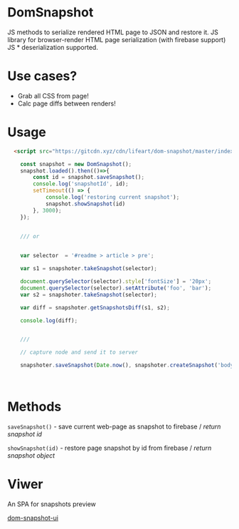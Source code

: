 # DomSnapshot
JS methods to serialize rendered HTML page to JSON and restore it.
JS library for browser-render HTML page serialization (with firebase support)
JS * deserialization supported.

# Use cases?
- Grab all CSS from page!
- Calc page diffs between renders!

# Usage
```html
  <script src="https://gitcdn.xyz/cdn/lifeart/dom-snapshot/master/index.js"></script>
```
```javascript
	const snapshot = new DomSnapshot();
	snapshot.loaded().then(()=>{
		const id = snapshot.saveSnapshot();
		console.log('snapshotId', id);
		setTimeout(() => {
			console.log('restoring current snapshot');
			snapshot.showSnapshot(id)
		}, 3000);
	});


	/// or

	
	var selector  = '#readme > article > pre';

	var s1 = snapshoter.takeSnapshot(selector);

	document.querySelector(selector).style['fontSize'] = '20px';
	document.querySelector(selector).setAttribute('foo', 'bar');
	var s2 = snapshoter.takeSnapshot(selector);

	var diff = snapshoter.getSnapshotsDiff(s1, s2);

	console.log(diff);


	/// 

	// capture node and send it to server

	snapshoter.saveSnapshot(Date.now(), snapshoter.createSnapshot('body'))

	
```

# Methods
`saveSnapshot()` - save current web-page as snapshot to firebase / _return snapshot id_

`showSnapshot(id)` - restore page snapshot by id from firebase / _return snapshot object_


# Viwer
An SPA for snapshots preview

[dom-snapshot-ui](https://github.com/lifeart/dom-snapshot-ui)

